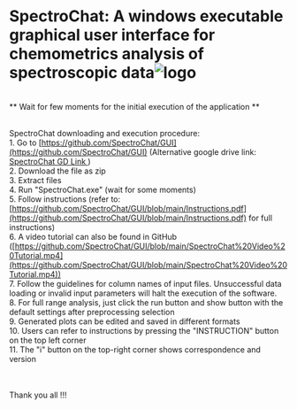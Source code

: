 # SpectroChat: A windows executable graphical user interface for chemometrics analysis of spectroscopic data![logo](https://user-images.githubusercontent.com/128515711/226697817-fc07112d-f217-4442-aab6-59f87c80c5e8.JPG)
<br>** Wait for few moments for the initial execution of the application **

<br>SpectroChat downloading and execution procedure:
<br>1. Go to [https://github.com/SpectroChat/GUI](https://github.com/SpectroChat/GUI) (Alternative google drive link: <a href="https://drive.google.com/file/d/1hlAGR7dhNW1v6l4d9OSfrxORsWC7KPKH/view?usp=sharing">SpectroChat GD Link </a>)
<br>2. Download the file as zip
<br>3. Extract files
<br>4. Run "SpectroChat.exe" (wait for some moments)
<br>5. Follow instructions (refer to: [https://github.com/SpectroChat/GUI/blob/main/Instructions.pdf](https://github.com/SpectroChat/GUI/blob/main/Instructions.pdf) for full instructions)
<br>6. A video tutorial can also be found in GitHub ([https://github.com/SpectroChat/GUI/blob/main/SpectroChat%20Video%20Tutorial.mp4](https://github.com/SpectroChat/GUI/blob/main/SpectroChat%20Video%20Tutorial.mp4))
<br>7. Follow the guidelines for column names of input files. Unsuccessful data loading or invalid input parameters will halt the execution of the software.
<br>8. For full range analysis, just click the run button and show button with the default settings after preprocessing selection
<br>9. Generated plots can be edited and saved in different formats
<br>10. Users can refer to instructions by pressing the "INSTRUCTION" button on the top left corner
<br>11. The "i" button on the top-right corner shows correspondence and version

<br>
<br>
Thank you all !!!
